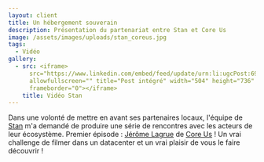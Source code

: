 ```yaml
---
layout: client
title: Un hébergement souverain
description: Présentation du partenariat entre Stan et Core Us
image: /assets/images/uploads/stan_coreus.jpg
tags:
  - Vidéo
gallery:
  - src: <iframe>
      src="https://www.linkedin.com/embed/feed/update/urn:li:ugcPost:6976616456230707200"
      allowfullscreen="" title="Post intégré" width="504" height="736"
      frameborder="0"></iframe>
    title: Vidéo Stan
---
```

Dans une volonté de mettre en avant ses partenaires locaux, l'équipe de [Stan](https://www.linkedin.com/company/stanexpress/) m'a demandé de produire une série de rencontres avec les acteurs de leur écosystème. Premier épisode : [Jérôme Lagrue](https://www.linkedin.com/in/ACoAAAIDo6kBFolds3v-BNLEqRE_W26wIGQ5OzU) de [Core Us](https://www.linkedin.com/company/core-us/) ! Un vrai challenge de filmer dans un datacenter et un vrai plaisir de vous le faire découvrir !
